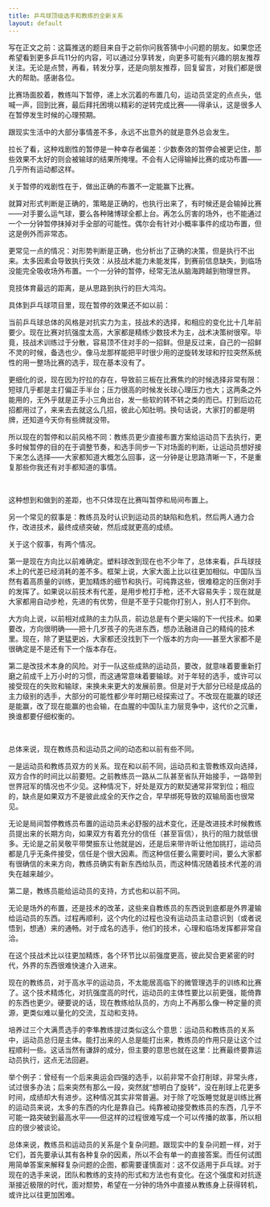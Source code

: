 ```yaml
---
title: 乒乓球顶级选手和教练的全新关系
layout: default
---
```


写在正文之前：这篇推送的题目来自于之前你问我答猜中小问题的朋友。如果您还希望看到更多乒乓11分的内容，可以通过分享转发，向更多可能有兴趣的朋友推荐关注。无论是点赞，再看，转发分享，还是向朋友推荐，回复留言，对我们都是很大的帮助。感谢各位。

比赛场面胶着，教练叫下暂停，递上水沉着的布置几句，运动员坚定的点点头，低喊一声，回到比赛，最后拜托困境以精彩的逆转完成比赛——得承认，这是很多人在暂停发生时候的心理预期。

跟现实生活中的大部分事情差不多，永远不出意外的就是意外总会发生。

拉长了看，这种戏剧性的暂停是一种幸存者偏差：少数奏效的暂停会被更记住，那些效果不太好的则会被输球的结果所掩埋。不会有人记得输掉比赛的成功布置——几乎所有运动都这样。

关于暂停的戏剧性在于，做出正确的布置不一定能赢下比赛。

就算对形式判断是正确的，策略是正确的，也执行出来了，有时候还是会输掉比赛——对手要么运气球，要么各种赌博球全都上台。再怎么厉害的场外，也不能通过一个一分钟暂停抹掉对手全部的可能性。偶尔会有针对小概率事件的成功布置，但这是例外而非常态。

更常见一点的情况：对形势判断是正确，也分析出了正确的决策，但是执行不出来。太多因素会导致执行失效：从技战术能力未能发挥，到赛前信息缺失，到临场没能完全吸收场外布置。一个一分钟的暂停，经常无法从脑海跨越到物理世界。

竞技体育最远的距离，是从思路到执行的巨大鸿沟。

具体到乒乓球项目里，现在暂停的效果还不如以前：

当前乒乓球总体的风格是对抗实力为主，技战术的选择，和相应的变化比十几年前要少。现在比赛对抗强度太高，大家都是精练少数技术为主，战术决策树很窄。毕竟，技战术训练过于分散，容易顶不住对手的一招鲜。但是反过来，自己的一招鲜不灵的时候，备选也少。像马龙那样能把平时很少用的逆旋转发球和拧拉突然系统性的用一整场比赛的选手，现在基本没有了。

更细化的说，现在因为拧拉的存在，导致前三板在比赛焦灼的时候选择非常有限：短球几乎都是主打偏正手半台；压力很高的时候发长球心理压力也大；这两条之外能用的，无外乎就是正手小三角出台，发一些软的转不转之类的而已。打到后边花招都用过了，来来去去就这么几招，彼此心知肚明。换句话说，大家打的都是明牌，还知道今天你有些牌就没带。

所以现在的暂停和以前风格不同：教练员更少直接布置方案给运动员下去执行，更多时候暂停的目的在于调整节奏，和选手同步一下对场面的判断，让运动员想好接下来怎么选择——大家都知道大概怎么回事，这一分钟是让思路清晰一下，不是重复那些你我还有对手都知道的事情。

<br>

这种想到和做到的差距，也不只体现在比赛叫暂停和局间布置上。

另一个常见的叙事是：教练员及时认识到运动员的缺陷和危机，然后两人通力合作，改进技术，最终成绩突破，然后成就更高的成绩。

关于这个叙事，有两个情况。

第一是现在方向比以前难确定。塑料球改到现在也不少年了，总体来看，乒乓球技术上的代差已经消耗的差不多。框架上说，大家大面上比以往更加相似。中国队当然有着高质量的训练，更加精炼的细节和执行。可纯靠这些，很难稳定的压倒对手的发挥了。如果说以前技术有代差，是用步枪打手枪，还不大容易失手；现在就是大家都用自动步枪，先进的有优势，但是不至于只能你打别人，别人打不到你。

大方向上说，以前相对成熟的主力队员，前边总是有个更尖端的下一代技术。如果要改，方向很明确——把十几岁孩子的先进东西，想办法融进自己的精纯的技术里。现在，除了更猛更凶，大家都还没找到下一个版本的方向——甚至大家都不是很确定是不是还有下一个版本存在。

第二是改技术本身的风险。对于一队这些成熟的运动员，要改，就意味着要重新打磨之前成千上万小时的习惯，而这通常意味着要输球。对于年轻的选手，或许可以接受现在的失败和输球，来换未来更大的发展前景。但是对于大部分已经是成品的主力级别的选手，大部分的可能性都少年时期已经探索过了。不改现在能赢的球还是能赢，改了现在能赢的也会输，在血腥的中国队主力层竞争中，这代价之沉重，换谁都要仔细权衡的。

<br>

总体来说，现在教练员和运动员之间的动态和以前有些不同。

一是运动员和教练员双方的关系。现在和以前不同，运动员和主管教练双向选择，双方合作的时间比以前要短。之前教练员一路从二队甚至省队开始接手，一路带到世界冠军的情况也不少见。这种情况下，好处是双方的默契通常非常到位；相应的，缺点是如果双方不是彼此成全的天作之合，早早绑死导致的双输局面也很常见。

无论是局间暂停教练员布置的运动员未必舒服的战术变化，还是改进技术时候教练员提出来的长期方向，如果双方有着充分的信任（甚至盲信），执行的阻力就低很多。无论是之前吴敬平带樊振东让他就是凶，还是后来带许昕让他加挑打，运动员都是几乎无条件接受，信任是个很大因素。而这种信任要么需要时间，要么大家都有很确信的未来方向，教练员确实有新东西给队员，而这种情况随着技术代差的消失在越来越少。

第二是，教练员能给运动员的支持，方式也和以前不同。

无论是场外的布置，还是技术的改革，这些来自教练员的东西说到底都是外界灌输给运动员的东西。过程再顺利，这个内化的过程也没有运动员主动意识到（或者说悟到，想通）来的通畅。对于成名的选手，他们的技术，心理和临场发挥都非常自洽。

在这个技战术比以往更加精炼，各个环节比以前强度更高，彼此契合更紧密的时代，外界的东西很难快速介入进来。

现在的教练员，对于高水平的运动员，不太能居高临下的微管理选手的训练和比赛了。这个技术精炼化，对抗强度高的时代，运动员的主体性要比以前更强，能倚靠的东西也更少。硬要说的话，现在教练给队员的，方向上不再那么像一种定量的资源，更类似难以量化的交流，互动和支持。

培养过三个大满贯选手的李隼教练提过类似这么个意思：运动员和教练员的关系中，运动员总归是主体。能打出来的人总是能打出来，教练员的作用只是让这个过程顺利一些。这话当然有谦辞的成分，但主要的意思也就在这里：比赛最终要靠运动员执行，这点无法回避。

举个例子：曾经有一个后来奥运会四强的选手，以前非常不会打削球，非常头疼，试过很多办法；后来突然有那么一段，突然就“想明白了旋转”，没在削球上花更多时间，成绩却大有进步。这种情况其实非常普遍。对于除了吃饭睡觉就是训练比赛的运动员来说，太多的东西的内化是靠自己。纯靠被动接受教练员的东西，几乎不可能一路突破到最高水平——但这样的过程很难写成一个可以传播的故事，所以相应的很少被谈论。

总体来说，教练员和运动员的关系是个复杂问题。跟现实中的复杂问题一样，对于它们，首先要承认其有各种复杂的因素，所以不会有单一的直接答案。而任何试图用简单答案来解释复杂问题的企图，都需要谨慎面对：这不仅适用于乒乓球。对于现在的选手来说，团队和教练的支持的形式和方法也有变化。在这个强度和对抗逐渐接近极限的时代，面对颓势，希望在一分钟的场外中直接从教练身上获得转机，或许比以往更加困难。